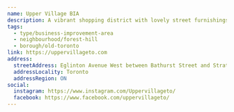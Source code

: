 ```yaml
---
name: Upper Village BIA
description: A vibrant shopping district with lovely street furnishings and flowers, easy to reach by car or transit, with ample parking and a pleasure to browse in. Features a taste-tempting variety of quality restaurants to suit every budget, high end shops, galleries and many other enticements to delight visitors. Established in 1983.
tags:
  - type/business-improvement-area
  - neighbourhood/forest-hill
  - borough/old-toronto
link: https://uppervillageto.com
address:
  streetAddress: Eglinton Avenue West between Bathurst Street and Strathearn Road
  addressLocality: Toronto
  addressRegion: ON
social:
  instagram: https://www.instagram.com/Uppervillageto/
  facebook: https://www.facebook.com/uppervillageto/
---
```

